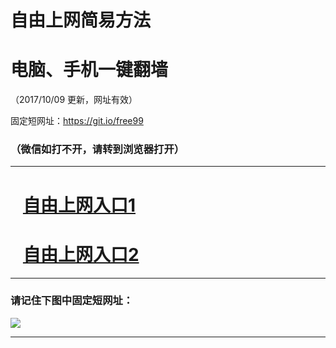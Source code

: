 ﻿# 自由上网简易方法

# 电脑、手机一键翻墙

（2017/10/09 更新，网址有效）

固定短网址：https://git.io/free99

### （微信如打不开，请转到浏览器打开）


***





# &nbsp;&nbsp; <a href="http://ft134521598.fwq-tz-1001.info/fwqtz01.html?t=100900123067 " target="_blank">自由上网入口1</a>
# &nbsp;&nbsp; <a href="http://ft1322032425.fwq-tz-1002.info/fwqtz02.html?t=10090013439 " target="_blank">自由上网入口2</a>
***

### 请记住下图中固定短网址：

<img src="https://s3-us-west-2.amazonaws.com/fwq-1001/yjfq-20170905okok.png" /> 


***

